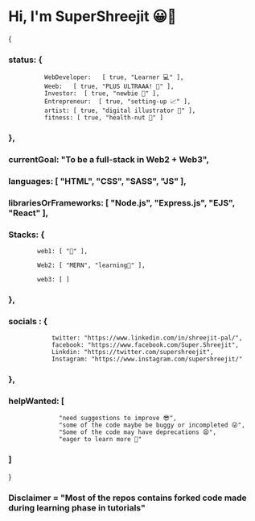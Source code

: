 # Hi, I'm SuperShreejit 😀👋


{

 ### status:  {   
  
              WebDeveloper:   [ true, "Learner 💻" ],             
              Weeb:   [ true, "PLUS ULTRAAA! 🤜" ],              
              Investor:  [ true, "newbie 👶" ],              
              Entrepreneur:  [ true, "setting-up 📈" ],
              artist: [ true, "digital illustrator 🎨" ],
              fitness: [ true, "health-nut 🤪" ]
###  },

### currentGoal: "To be a full-stack in Web2 + Web3",
           
 ### languages: [ "HTML", "CSS", "SASS", "JS" ],
  
 ###  librariesOrFrameworks: [ "Node.js", "Express.js", "EJS", "React" ],
  
 ### Stacks: {
  
            web1: [ "🤣" ],
            
            Web2: [ "MERN", "learning🌱" ],
            
            web3: [ ]
### },

### socials : {

                twitter: "https://www.linkedin.com/in/shreejit-pal/",
                facebook: "https://www.facebook.com/Super.Shreejit",
                Linkdin: "https://twitter.com/supershreejit",
                Instagram: "https://www.instagram.com/supershreejit/"
### },

### helpWanted: [ 
                  "need suggestions to improve 😎",
                  "some of the code maybe be buggy or incompleted 😜",
                  "Some of the code may have deprecations 😫",
                  "eager to learn more 🤩"
### ]

 }  
 
 ### Disclaimer = "Most of the repos contains forked code made during learning phase in tutorials"
